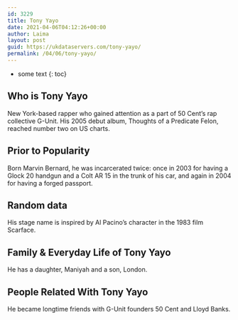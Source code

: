 ```yaml
---
id: 3229
title: Tony Yayo
date: 2021-04-06T04:12:26+00:00
author: Laima
layout: post
guid: https://ukdataservers.com/tony-yayo/
permalink: /04/06/tony-yayo/
---
```


* some text
{: toc}


## Who is Tony Yayo
                  
                  
                  
New York-based rapper who gained attention as a part of 50 Cent&#8217;s rap collective G-Unit. His 2005 debut album, Thoughts of a Predicate Felon, reached number two on US charts.
                  
              
            
              
            
                
                
                
## Prior to Popularity
                  
                  
                  
Born Marvin Bernard, he was incarcerated twice: once in 2003 for having a Glock 20 handgun and a Colt AR 15 in the trunk of his car, and again in 2004 for having a forged passport.
                  
              
            
              
            
                
                
                
## Random data
                  
                  
                  
His stage name is inspired by Al Pacino&#8217;s character in the 1983 film Scarface.
                  
              
            
              
            
                
                
                
## Family & Everyday Life of Tony Yayo
                  
                  
                  
He has a daughter, Maniyah and a son, London.
                  
              
            
              
            
                
                
                
## People Related With Tony Yayo
                  
                  
                  
He became longtime friends with G-Unit founders 50 Cent and Lloyd Banks.
                  
              
            
              
            
                
              
            
              
              
            
            
              
            
          
          
          